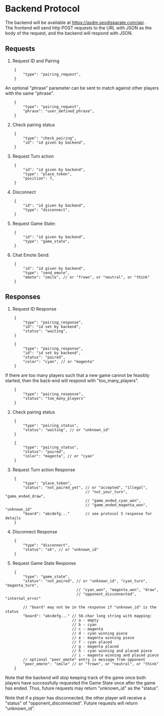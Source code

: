 # Backend Protocol

The backend will be available at https://asdm.seodisparate.com/api .  
The frontend will send http POST requests to the URL with JSON as the body
of the request, and the backend will respond with JSON.

## Requests

1. Request ID and Pairing

```
    {
        "type": "pairing_request",
    }
```

An optional "phrase" parameter can be sent to match against other players with
the same "phrase".
```
    {
        "type": "pairing_request",
        "phrase": "user_defined_phrase",
    }
```

2. Check pairing status

```
    {
        "type": "check_pairing",
        "id": "id given by backend",
    }
```

3. Request Turn action

```
    {
        "id": "id given by backend",
        "type": "place_token",
        "position": 7,
    }
```

4. Disconnect

```
    {
        "id": "id given by backend",
        "type": "disconnect",
    }
```

5. Request Game State:

```
    {
        "id": "id given by backend",
        "type": "game_state",
    }
```

6. Chat Emote Send:

```
    {
        "id": "id given by backend",
        "type": "send_emote",
        "emote": "smile", // or "frown", or "neutral", or "think"
    }
```

## Responses

1. Request ID Response

```
    {
        "type": "pairing_response",
        "id": "id set by backend",
        "status": "waiting",
    }
```

```
    {
        "type": "pairing_response",
        "id": "id set by backend",
        "status": "paired",
        "color": "cyan", // or "magenta"
    }
```

If there are too many players such that a new game cannot be feasibly started,
then the back-end will respond with "too\_many\_players".
```
    {
        "type": "pairing_response",
        "status": "too_many_players"
    }
```

2. Check pairing status

```
    {
        "type": "pairing_status",
        "status": "waiting", // or "unknown_id"
    }
```

```
    {
        "type": "pairing_status",
        "status": "paired",
        "color": "magenta", // or "cyan"
    }   
```

3. Request Turn action Response

```
    {
        "type": "place_token",
        "status": "not_paired_yet", // or "accepted", "illegal",
                                    // "not_your_turn", "game_ended_draw",
                                    // "game_ended_cyan_won",
                                    // "game_ended_magenta_won", "unknown_id"
        "board": "abcdefg..."       // see protocol 5 response for details
    }   
```

4. Disconnect Response

```
    {
        "type": "disconnect",
        "status": "ok", // or "unknown_id"
    }
```

5. Request Game State Response

```
    {
        "type": "game_state",
        "status": "not_paired", // or "unknown_id", "cyan_turn", "magenta_turn",
                                // "cyan_won", "magenta_won", "draw",
                                // "opponent_disconnected", "internal_error"

        // "board" may not be in the response if "unknown_id" is the status
        "board": "abcdefg..." // 56-char long string with mapping:
                              // a - empty
                              // b - cyan
                              // c - magenta
                              // d - cyan winning piece
                              // e - magenta winning piece
                              // f - cyan placed
                              // g - magenta placed
                              // h - cyan winning and placed piece
                              // i - magenta winning and placed piece
        // optional "peer_emote" entry is message from opponent
        "peer_emote": "smile" // or "frown", or "neutral", or "think"
    }
```

Note that the backend will stop keeping track of the game once both players have
successfully requested the Game State once after the game has ended. Thus,
future requests may return "unknown\_id" as the "status".

Note that if a player has disconnected, the other player will receive a "status"
of "opponent\_disconnected". Future requests will return "unknown\_id".
